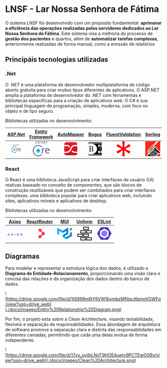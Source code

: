 # LNSF - Lar Nossa Senhora de Fátima

O sistema LNSF foi desenvolvido com um propósito fundamental: **aprimorar a eficiência das operações realizadas pelos servidores dedicados ao Lar Nossa Senhora de Fátima**. Este sistema visa a melhoria do processo de **gestão dos pacientes** e quartos, além de **automatizar tarefas complexas**, anteriormente realizadas de forma manual, como a emissão de relatórios 

## Principáis tecnologias utilizadas

### .Net
O .NET é uma plataforma de desenvolvedor multiplataforma de código aberto gratuita para criar muitos tipos diferentes de aplicativos. O ASP.NET amplia a plataforma de desenvolvedor do .NET com ferramentas e bibliotecas específicas para a criação de aplicativos web. O C# é sua principal linguagem de programação, simples, moderna, com foco no objeto e de tipo seguro. 

Bibliotecas utilizadas no desenvolvimento:

| [ASP.Net](https://www.nuget.org/packages/Microsoft.AspNetCore.OpenApi) | [Entity Framework](https://www.nuget.org/packages/Microsoft.EntityFrameworkCore) | [AutoMapper](https://www.nuget.org/packages/AutoMapper) | [Bogus](https://www.nuget.org/packages/Bogus) | [FluentValidation](https://www.nuget.org/packages/FluentValidation) | [Serilog](https://www.nuget.org/packages/Serilog) | [xunit](https://www.nuget.org/packages/xunit) | [FastReports](https://www.nuget.org/packages/FastReport.OpenSource) | [JWT](https://www.nuget.org/packages/Microsoft.AspNetCore.Authentication.JwtBearer)
|:--:|:--:|:--:|:--:|:--:|:--:|:--:|:--:|:--:|
| ![ASP.Net](./docs/icons/net-framework.png)| ![ENtity FrameWork](./docs/icons/entity-framework.png) | ![AutoMapper](./docs/icons/automapper.png) | ![Bogus](./docs/icons/bogus.png) | ![FluentValidation](./docs/icons/fluentvalidation.png) | ![Serilog](./docs/icons/serilog.png) | ![xunit](./docs/icons/xunit.png) | ![FastReports](./docs/icons/fastreports.png) | ![JWT](./docs/icons/jwt.png)

### React
O React é uma biblioteca JavaScript para criar interfaces de usuário (UI) reativas baseado no conceito de componentes, que são blocos de construção reutilizáveis que podem ser combinados para criar interfaces complexas. uma biblioteca popular para criar aplicativos web, incluindo sites, aplicativos móveis e aplicativos de desktop.

Bibliotecas utilizadas no desenvolvimento:

| [Axios](https://www.npmjs.com/package/axios) | [ReactRouter](https://www.npmjs.com/package/react-router-dom) | [MUI](https://www.npmjs.com/package/@mui/material) | [Unform](https://www.npmjs.com/package/@unform/core) | [ESLint](https://www.npmjs.com/package/eslint)
|:--:|:--:|:--:|:--:|:--:|
| ![Axios](./docs/icons/axios.png) | ![ReactRouter](./docs/icons/react-router.png) | ![MUI](./docs/icons/mui.png) | ![Unform](./docs/icons/unform.png) | ![ESLint](./docs/icons/eslint.png)

## Diagramas

Para modelar e representar a estrutura lógica dos dados, é utilizado o **Diagrama de Entidade-Relacionamento**, proporcionando uma visão clara e concisa das relações e da organização dos dados dentro do banco de dados.

![https://drive.google.com/file/d/1tS996mNY6VW1bymbzMfibeJtbmoVGWFq/view?usp=drive_web](./docs/images/Entity%20Relationship%20Diagram.png)

Por fim, o projeto esta sobre a Clean Architecture, visando testabilidade, flexíveis e separação de responsabilidades. Essa abordagem de arquitetura de software promove a separação clara e distinta das responsabilidades em diferentes camadas, permitindo que cada uma delas evolua de forma independente.

![https://drive.google.com/file/d/17xy_svjjbLNoT9HOEAuety9PCTEwO09v/view?usp=drive_web](./docs/images/Clean%20Architecture.png)